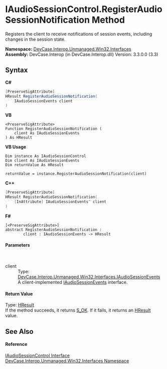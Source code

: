 # IAudioSessionControl.RegisterAudioSessionNotification Method 
 

Registers the client to receive notifications of session events, including changes in the session state.

**Namespace:**&nbsp;<a href="N_DevCase_Interop_Unmanaged_Win32_Interfaces">DevCase.Interop.Unmanaged.Win32.Interfaces</a><br />**Assembly:**&nbsp;DevCase.Interop (in DevCase.Interop.dll) Version: 3.3.0.0 (3.3)

## Syntax

**C#**<br />
``` C#
[PreserveSigAttribute]
HResult RegisterAudioSessionNotification(
	IAudioSessionEvents client
)
```

**VB**<br />
``` VB
<PreserveSigAttribute>
Function RegisterAudioSessionNotification ( 
	client As IAudioSessionEvents
) As HResult
```

**VB Usage**<br />
``` VB Usage
Dim instance As IAudioSessionControl
Dim client As IAudioSessionEvents
Dim returnValue As HResult

returnValue = instance.RegisterAudioSessionNotification(client)
```

**C++**<br />
``` C++
[PreserveSigAttribute]
HResult RegisterAudioSessionNotification(
	[InAttribute] IAudioSessionEvents^ client
)
```

**F#**<br />
``` F#
[<PreserveSigAttribute>]
abstract RegisterAudioSessionNotification : 
        client : IAudioSessionEvents -> HResult 

```


#### Parameters
&nbsp;<dl><dt>client</dt><dd>Type: <a href="T_DevCase_Interop_Unmanaged_Win32_Interfaces_IAudioSessionEvents">DevCase.Interop.Unmanaged.Win32.Interfaces.IAudioSessionEvents</a><br />A client-implemented <a href="T_DevCase_Interop_Unmanaged_Win32_Interfaces_IAudioSessionEvents">IAudioSessionEvents</a> interface.</dd></dl>

#### Return Value
Type: <a href="T_DevCase_Interop_Unmanaged_Win32_Enums_HResult">HResult</a><br />If the method succeeds, it returns <a href="T_DevCase_Interop_Unmanaged_Win32_Enums_HResult">S_OK</a>. If it fails, it returns an <a href="T_DevCase_Interop_Unmanaged_Win32_Enums_HResult">HResult</a> value.

## See Also


#### Reference
<a href="T_DevCase_Interop_Unmanaged_Win32_Interfaces_IAudioSessionControl">IAudioSessionControl Interface</a><br /><a href="N_DevCase_Interop_Unmanaged_Win32_Interfaces">DevCase.Interop.Unmanaged.Win32.Interfaces Namespace</a><br />